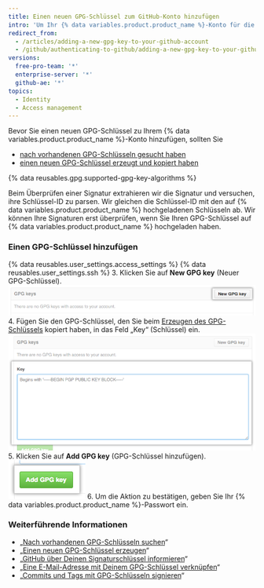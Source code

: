```yaml
---
title: Einen neuen GPG-Schlüssel zum GitHub-Konto hinzufügen
intro: 'Um Ihr {% data variables.product.product_name %}-Konto für die Verwendung eines neuen (oder vorhandenen) GPG-Schlüssels zu konfigurieren, müssen Sie diesen Schlüssel auch zu Ihrem {% data variables.product.product_name %}-Konto hinzufügen.'
redirect_from:
  - /articles/adding-a-new-gpg-key-to-your-github-account
  - /github/authenticating-to-github/adding-a-new-gpg-key-to-your-github-account
versions:
  free-pro-team: '*'
  enterprise-server: '*'
  github-ae: '*'
topics:
  - Identity
  - Access management
---
```


Bevor Sie einen neuen GPG-Schlüssel zu Ihrem {% data variables.product.product_name %}-Konto hinzufügen, sollten Sie
- [nach vorhandenen GPG-Schlüsseln gesucht haben](/articles/checking-for-existing-gpg-keys)
- [einen neuen GPG-Schlüssel erzeugt und kopiert haben](/articles/generating-a-new-gpg-key)

{% data reusables.gpg.supported-gpg-key-algorithms %}

Beim Überprüfen einer Signatur extrahieren wir die Signatur und versuchen, ihre Schlüssel-ID zu parsen. Wir gleichen die Schlüssel-ID mit den auf {% data variables.product.product_name %} hochgeladenen Schlüsseln ab. Wir können Ihre Signaturen erst überprüfen, wenn Sie Ihren GPG-Schlüssel auf {% data variables.product.product_name %} hochgeladen haben.

### Einen GPG-Schlüssel hinzufügen

{% data reusables.user_settings.access_settings %}
{% data reusables.user_settings.ssh %}
3. Klicken Sie auf **New GPG key** (Neuer GPG-Schlüssel). ![Schaltfläche für GPG-Schlüssel](/assets/images/help/settings/gpg-add-gpg-key.png)
4. Fügen Sie den GPG-Schlüssel, den Sie beim [Erzeugen des GPG-Schlüssels](/articles/generating-a-new-gpg-key) kopiert haben, in das Feld „Key“ (Schlüssel) ein. ![Das Feld „Key“ (Schlüssel)](/assets/images/help/settings/gpg-key-paste.png)
5. Klicken Sie auf **Add GPG key** (GPG-Schlüssel hinzufügen). ![Die Schaltfläche zum Hinzufügen eines Schlüssels](/assets/images/help/settings/gpg-add-key.png)
6. Um die Aktion zu bestätigen, geben Sie Ihr {% data variables.product.product_name %}-Passwort ein.

### Weiterführende Informationen

* „[Nach vorhandenen GPG-Schlüsseln suchen](/articles/checking-for-existing-gpg-keys)“
* „[Einen neuen GPG-Schlüssel erzeugen](/articles/generating-a-new-gpg-key)“
* „[GitHub über Deinen Signaturschlüssel informieren](/articles/telling-git-about-your-signing-key)“
* „[Eine E-Mail-Adresse mit Deinem GPG-Schlüssel verknüpfen](/articles/associating-an-email-with-your-gpg-key)“
* „[Commits und Tags mit GPG-Schlüsseln signieren](/articles/signing-commits-and-tags-using-gpg)“
